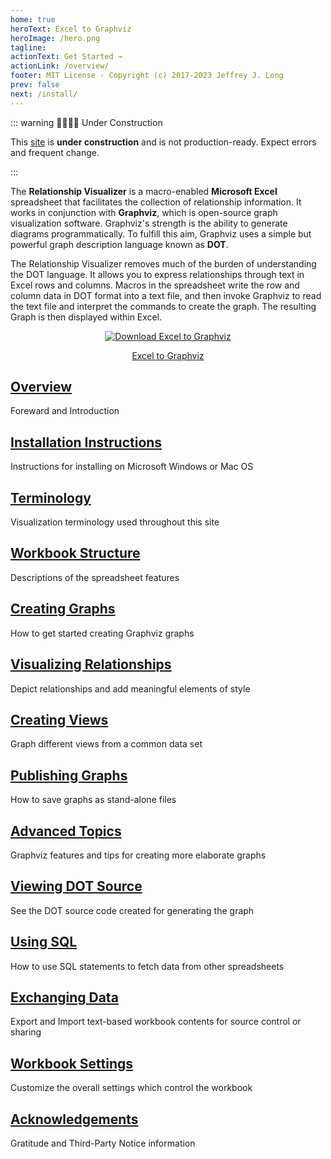 ```yaml
---
home: true
heroText: Excel to Graphviz
heroImage: /hero.png
tagline:
actionText: Get Started →
actionLink: /overview/
footer: MIT License - Copyright (c) 2017-2023 Jeffrey J. Long
prev: false
next: /install/
---
```


::: warning 🚧👷👷‍♀️ Under Construction

This [site](https://jjlong150.github.io/ExcelToGraphviz/) is **under construction** and is not production-ready. Expect errors and frequent change.

:::

The **Relationship Visualizer** is a macro-enabled **Microsoft Excel** spreadsheet that facilitates the collection of relationship information. It works in conjunction with **Graphviz**, which is open-source graph visualization software. Graphviz's strength is the ability to generate diagrams programmatically. To fulfill this aim, Graphviz uses a simple but powerful graph description language known as **DOT**.

The Relationship Visualizer removes much of the burden of understanding the DOT language. It allows you to express relationships through text in Excel rows and columns. Macros in the spreadsheet write the row and column data in DOT format into a text file, and then invoke Graphviz to read the text file and interpret the commands to create the graph. The resulting Graph is then displayed within Excel.

<center>

[![Download Excel to Graphviz](https://a.fsdn.com/con/app/sf-download-button)](https://sourceforge.net/projects/relationship-visualizer/files/latest/download)

<div class="sf-root" data-id="2597714" data-badge="oss-community-choice-white" data-metadata="achievement=oss-community-choice" style="width:125px">
    <a href="https://sourceforge.net/projects/relationship-visualizer/" target="_blank">Excel to Graphviz</a>
</div>
<script>(function () {var sc=document.createElement('script');sc.async=true;sc.src='https://b.sf-syn.com/badge_js?sf_id=2597714';var p=document.getElementsByTagName('script')[0];p.parentNode.insertBefore(sc, p);})();
</script>

</center>

<div class="features">

  <div class="feature" id="overview">
    <h2><a href="./overview">Overview</a></h2>
    <p>Foreward and Introduction</p>
  </div>

  <div class="feature" id="install">
    <h2><a href="./install">Installation Instructions</a></h2>
    <p>Instructions for installing on Microsoft Windows or Mac OS</p>
  </div>

  <div class="feature" id="terminology">
    <h2><a href="./terminology">Terminology</a></h2>
    <p>Visualization terminology used throughout this site</p>
  </div>

  <div class="feature" id="workbook">
    <h2><a href="./workbook">Workbook Structure</a></h2>
    <p>Descriptions of the spreadsheet features</p>
  </div>

  <div class="feature" id="create">
    <h2><a href="./create">Creating Graphs</a></h2>
    <p>How to get started creating Graphviz graphs</p>
  </div>

  <div class="feature" id="tutorial">
    <h2><a href="./tutorial">Visualizing Relationships</a></h2>
    <p>Depict relationships and add meaningful elements of style</p>
  </div>

  <div class="feature" id="views">
    <h2><a href="./views">Creating Views</a></h2>
    <p>Graph different views from a common data set</p>
  </div>

  <div class="feature" id="publish">
    <h2><a href="./publish">Publishing Graphs</a></h2>
    <p>How to save graphs as stand-alone files</p>
  </div>

  <div class="feature" id="advanced">
    <h2><a href="./advanced">Advanced Topics</a></h2>
    <p>Graphviz features and tips for creating more elaborate graphs</p>
  </div>

  <div class="feature" id="source">
    <h2><a href="./source">Viewing DOT Source</a></h2>
    <p>See the DOT source code created for generating the graph</p>
  </div>

  <div class="feature" id="sql">
    <h2><a href="./sql">Using SQL</a></h2>
    <p>How to use SQL statements to fetch data from other spreadsheets</p>
  </div>

  <div class="feature" id="exchange">
    <h2><a href="./exchange">Exchanging Data</a></h2>
    <p>Export and Import text-based workbook contents for source control or sharing</p>
  </div>

  <div class="feature" id="settings">
    <h2><a href="./settings">Workbook Settings</a></h2>
    <p>Customize the overall settings which control the workbook</p>
  </div>

  <div class="feature" id="acknowledge">
    <h2><a href="./acknowledge">Acknowledgements</a></h2>
    <p>Gratitude and Third-Party Notice information</p>
  </div>
</div>
